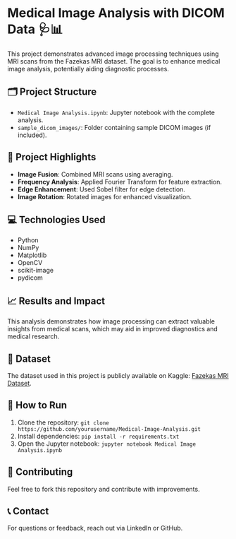 # Medical Image Analysis with DICOM Data 🩺📊

This project demonstrates advanced image processing techniques using MRI scans from the Fazekas MRI dataset. The goal is to enhance medical image analysis, potentially aiding diagnostic processes.

## 🗂️ Project Structure
- `Medical Image Analysis.ipynb`: Jupyter notebook with the complete analysis.
- `sample_dicom_images/`: Folder containing sample DICOM images (if included).

## 🚀 Project Highlights
- **Image Fusion**: Combined MRI scans using averaging.
- **Frequency Analysis**: Applied Fourier Transform for feature extraction.
- **Edge Enhancement**: Used Sobel filter for edge detection.
- **Image Rotation**: Rotated images for enhanced visualization.

## 💻 Technologies Used
- Python
- NumPy
- Matplotlib
- OpenCV
- scikit-image
- pydicom

## 📈 Results and Impact
This analysis demonstrates how image processing can extract valuable insights from medical scans, which may aid in improved diagnostics and medical research.

## 📂 Dataset
The dataset used in this project is publicly available on Kaggle: [Fazekas MRI Dataset](https://www.kaggle.com/datasets/trainingdatapro/fazekas-mri).

## 🔗 How to Run
1. Clone the repository: `git clone https://github.com/yourusername/Medical-Image-Analysis.git`
2. Install dependencies: `pip install -r requirements.txt`
3. Open the Jupyter notebook: `jupyter notebook Medical Image Analysis.ipynb`

## 🤝 Contributing
Feel free to fork this repository and contribute with improvements.

## 📞 Contact
For questions or feedback, reach out via LinkedIn or GitHub.

